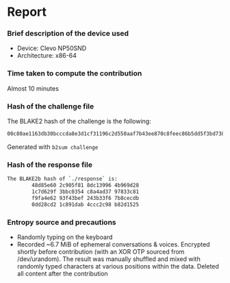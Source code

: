 # Report

### Brief description of the device used

- Device: Clevo NP50SND
- Architecture: x86-64

### Time taken to compute the contribution

Almost 10 minutes

### Hash of the challenge file

The BLAKE2 hash of the challenge is the following:

```bash
00c80ae1163db30bcccda8e3d1cf31196c2d550aaf7b43ee870c8feec86b5dd5f3bd73812ccb7485c0d469a5800095647e8af7ef368bd5eeed3bf6638f1eee3f
```

Generated with ``b2sum challenge``

### Hash of the response file

```bash
The BLAKE2b hash of `./response` is:
        48d85e60 2c905f81 8dc13996 4b969d28 
        1c7d629f 3bbc0354 c8a4ad37 97833c81 
        f9fa4e62 93f43bef 243b33f6 7b8cecdb 
        0dd28cd2 1c891dab 4ccc2c98 b82d1525 
```

### Entropy source and precautions

- Randomly typing on the keyboard
- Recorded ~6.7 MiB of ephemeral conversations & voices. Encrypted shortly before contribution (with an XOR OTP sourced from /dev/urandom). The result was manually shuffled and mixed with randomly typed characters at various positions within the data. Deleted all content after the contribution
